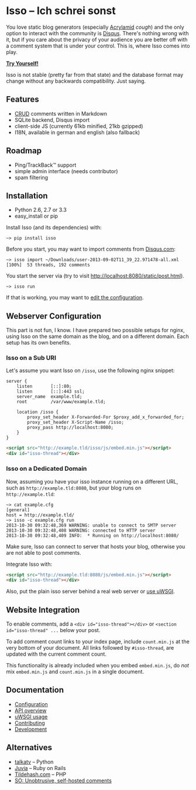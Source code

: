 Isso – Ich schrei sonst
=======================

You love static blog generators (especially [Acrylamid][1] *cough*) and the
only option to interact with the community is [Disqus][2]. There's nothing
wrong with it, but if you care about the privacy of your audience you are
better off with a comment system that is under your control. This is, where
Isso comes into play.

[1]: https://github.com/posativ/acrylamid
[2]: https://disqus.com/

**[Try Yourself!](http://posativ.org/isso/)**

Isso is not stable (pretty far from that state) and the database format may
change without any backwards compatibility. Just saying.


Features
--------

* [CRUD](https://en.wikipedia.org/wiki/Create,_read,_update_and_delete) comments written in Markdown
* SQLite backend, Disqus import
* client-side JS (currently 61kb minified, 21kb gzipped)
* I18N, available in german and english (also fallback)


Roadmap
-------

- Ping/TrackBack™ support
- simple admin interface (needs contributor)
- spam filtering


Installation
------------

- Python 2.6, 2.7 or 3.3
- easy_install or pip

Install Isso (and its dependencies) with:

    ~> pip install isso

Before you start, you may want to import comments from
[Disqus.com](https://disqus.com/):

    ~> isso import ~/Downloads/user-2013-09-02T11_39_22.971478-all.xml
    [100%]  53 threads, 192 comments

You start the server via (try to visit [http://localhost:8080/static/post.html]()).

    ~> isso run

If that is working, you may want to [edit the configuration](https://github.com/posativ/isso/blob/master/docs/CONFIGURATION.rst).


Webserver Configuration
-----------------------

This part is not fun, I know. I have prepared two possible setups for nginx,
using Isso on the same domain as the blog, and on a different domain. Each
setup has its own benefits.

### Isso on a Sub URI

Let's assume you want Isso on `/isso`, use the following nginx snippet:

```nginx
server {
    listen       [::]:80;
    listen       [::]:443 ssl;
    server_name  example.tld;
    root         /var/www/example.tld;

    location /isso {
        proxy_set_header X-Forwarded-For $proxy_add_x_forwarded_for;
        proxy_set_header X-Script-Name /isso;
        proxy_pass http://localhost:8080;
    }
}
```

```html
<script src="http://example.tld/isso/js/embed.min.js"></script>
<div id="isso-thread"></div>
```

### Isso on a Dedicated Domain

Now, assuming you have your isso instance running on a different URL, such as
`http://example.tld:8080`, but your blog runs on `http://example.tld`:

    ~> cat example.cfg
    [general]
    host = http://example.tld/
    ~> isso -c example.cfg run
    2013-10-30 09:32:48,369 WARNING: unable to connect to SMTP server
    2013-10-30 09:32:48,408 WARNING: connected to HTTP server
    2013-10-30 09:32:48,409 INFO:  * Running on http://localhost:8080/

Make sure, Isso can connect to server that hosts your blog, otherwise you are
not able to post comments.

Integrate Isso with:

```html
<script src="http://example.tld:8080/js/embed.min.js"></script>
<div id="isso-thread"></div>
```

Also, put the plain isso server behind a real web server or [use uWSGI][3].

[3]: https://github.com/posativ/isso/blob/master/docs/uWSGI.md


Website Integration
-------------------

To enable comments, add a `<div id="isso-thread"></div>` or `<section id="isso-thread" ...`
below your post.

To add comment count links to your index page, include `count.min.js` at the
very bottom of your document. All links followed by `#isso-thread`, are
updated with the current comment count.

This functionality is already included when you embed `embed.min.js`, do
*not* mix `embed.min.js` and `count.min.js` in a single document.


Documentation
-------------

- [Configuration](https://github.com/posativ/isso/blob/master/docs/CONFIGURATION.rst)
- [API overview](https://github.com/posativ/isso/raw/master/docs/API.md)
- [uWSGI usage](https://github.com/posativ/isso/blob/master/docs/uWSGI.md)
- [Contributing](https://github.com/posativ/isso/blob/master/CONTRIBUTING.md)
- [Development](https://github.com/posativ/isso/blob/master/docs/DEVELOPMENT.md)


Alternatives
------------

- [talkatv](https://github.com/talkatv/talkatv) – Python
- [Juvia](https://github.com/phusion/juvia) – Ruby on Rails
- [Tildehash.com](http://www.tildehash.com/?article=why-im-reinventing-disqus) – PHP
- [SO: Unobtrusive, self-hosted comments](http://stackoverflow.com/q/2053217)
